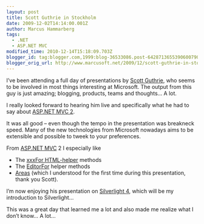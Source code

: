 ```yaml
---
layout: post
title: Scott Guthrie in Stockholm
date: 2009-12-02T14:14:00.001Z
author: Marcus Hammarberg
tags:
  - .NET
  - ASP.NET MVC
modified_time: 2010-12-14T15:18:09.703Z
blogger_id: tag:blogger.com,1999:blog-36533086.post-6428713655390600790
blogger_orig_url: http://www.marcusoft.net/2009/12/scott-guthrie-in-stockholm.html
---
```



I’ve been attending a full day of presentations by
<a href="http://weblogs.asp.net/scottgu/" target="_blank">Scott
Guthrie</a>, who seems to be involved in most things interesting at
Microsoft. The output from this guy is just amazing; blogging, products,
teams and thoughts… A lot.

I really looked forward to hearing him live and specifically what he had
to say about
<a href="http://www.asp.net/(S(m4vhrxrb1md4rg451u0b1445))/mvc/"
target="_blank">ASP.NET MVC 2</a>.

It was all good – even though the tempo in the presentation was
breakneck speed. Many of the new technologies from Microsoft nowadays
aims to be extensible and possible to tweek to your preferences.

From <a href="http://www.asp.net/mVC/" target="_blank">ASP.NET MVC</a> 2
I especially like

- The
    <a href="http://msdn.microsoft.com/en-us/library/dd470179(VS.100).aspx"
    target="_blank">xxxFor HTML-helper</a> methods
- The
    <a href="http://msdn.microsoft.com/en-us/library/ee402949(VS.100).aspx"
    target="_blank">EditorFor</a> helper methods
- <a
    href="http://odetocode.com/Blogs/scott/archive/2009/10/13/asp-net-mvc2-preview-2-areas-and-routes.aspx"
    target="_blank">Areas</a> (which I understood for the first time
    during this presentation, thank you Scott).

I’m now enjoying his presentation on
<a href="http://silverlight.net/getstarted/silverlight-4-beta/"
target="_blank">Silverlight 4</a>, which will be my introduction to
Silverlight…

This was a great day that learned me a lot and also made me realize what
I don’t know… A lot…
